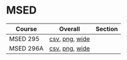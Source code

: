 # MSED

| Course | Overall | Section |
| ------ | ------- | ------- |
| MSED 295 | [csv](https://github.com/UCSD-Historical-Enrollment-Data/2025Fall/blob/main/overall/MSED%20295.csv), [png](https://raw.githubusercontent.com/UCSD-Historical-Enrollment-Data/2025Fall/main/plot_overall/MSED%20295.png), [wide](https://raw.githubusercontent.com/UCSD-Historical-Enrollment-Data/2025Fall/main/plot_overall_wide/MSED%20295.png) |  |
| MSED 296A | [csv](https://github.com/UCSD-Historical-Enrollment-Data/2025Fall/blob/main/overall/MSED%20296A.csv), [png](https://raw.githubusercontent.com/UCSD-Historical-Enrollment-Data/2025Fall/main/plot_overall/MSED%20296A.png), [wide](https://raw.githubusercontent.com/UCSD-Historical-Enrollment-Data/2025Fall/main/plot_overall_wide/MSED%20296A.png) |  |
